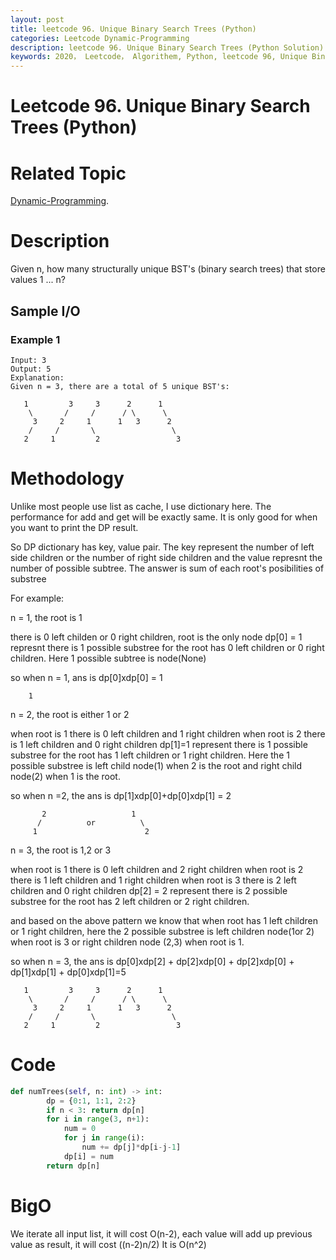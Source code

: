 ```yaml
---
layout: post
title: leetcode 96. Unique Binary Search Trees (Python)
categories: Leetcode Dynamic-Programming
description: leetcode 96. Unique Binary Search Trees (Python Solution)
keywords: 2020， Leetcode， Algorithem, Python, leetcode 96, Unique Binary Search Trees, zhenyu
---
```


# Leetcode 96. Unique Binary Search Trees (Python)

# Related Topic
<a href="/categories/#Dynamic-Programming" target="_blank"> Dynamic-Programming</a>.

# Description
Given n, how many structurally unique BST's (binary search trees) that store values 1 ... n?

## Sample I/O
### Example 1
```
Input: 3
Output: 5
Explanation:
Given n = 3, there are a total of 5 unique BST's:

   1         3     3      2      1
    \       /     /      / \      \
     3     2     1      1   3      2
    /     /       \                 \
   2     1         2                 3
```

# Methodology
Unlike most people use list as cache, I use dictionary here. The performance for add and get will be exactly same. It is only good for when you want to print the DP result.

So DP dictionary has key, value pair. The key represent the number of left side children or the number of right side children and the value represnt the number of possible subtree. The answer is sum of each root's posibilities of substree

For example:

n = 1, the root is 1

there is 0 left childen or 0 right children, root is the only node
dp[0] = 1 represnt there is 1 possible substree for the root has 0 left children or 0 right children. Here 1 possible subtree is node(None)

so when n = 1, ans is dp[0]xdp[0] = 1
```
	1
```
n = 2, the root is either 1 or 2

when root is 1 there is 0 left children and 1 right children
when root is 2 there is 1 left children and 0 right children
dp[1]=1 represent there is 1 possible substree for the root has 1 left children or 1 right children. Here the 1 possible substree is left child node(1) when 2 is the root and right child node(2) when 1 is the root.

so when n =2, the ans is dp[1]xdp[0]+dp[0]xdp[1] = 2
```
	   2                   1 
	  /          or          \
	 1                        2
```
n = 3, the root is 1,2 or 3

when root is 1 there is 0 left children and 2 right children
when root is 2 there is 1 left children and 1 right children
when root is 3 there is 2 left children and 0 right children
dp[2] = 2 represent there is 2 possible substree for the root has 2 left children or 2 right children.

and based on the above pattern we know that when root has 1 left children or 1 right children, here the 2 possible substree is left children node(1or 2) when root is 3 or right children node (2,3) when root is 1.

so when n = 3, the ans is dp[0]xdp[2] + dp[2]xdp[0] + dp[2]xdp[0] + dp[1]xdp[1] + dp[0]xdp[1]=5
```
   1         3     3      2      1
    \       /     /      / \      \
     3     2     1      1   3      2
    /     /       \                 \
   2     1         2                 3
```

# Code
```python
def numTrees(self, n: int) -> int:
        dp = {0:1, 1:1, 2:2}
        if n < 3: return dp[n]
        for i in range(3, n+1):
            num = 0
            for j in range(i):
                num += dp[j]*dp[i-j-1]
            dp[i] = num
        return dp[n]
```

# BigO
We iterate all input list, it will cost O(n-2), each value will add up previous value as result, it will cost ((n-2)n/2) It is O(n^2)



